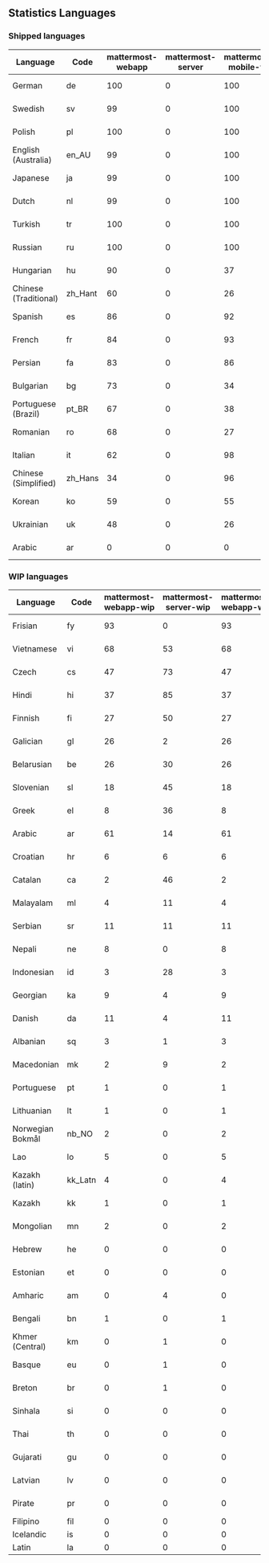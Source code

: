 ## Statistics Languages ##
###  Shipped languages  ###
|Language|Code|mattermost-webapp|mattermost-server|mattermost-mobile-v2|mattermost-desktop|focalboard-webapp|playbooks-webapp|Total|Last Modified|
|---|---|---|---|---|---|---|---|---|---|
|German|de| 100| 0| 100| 100| 100| 100| 99|2023-03-29T06:58:49.927282Z|
|Swedish|sv| 99| 0| 100| 100| 100| 100| 99|2023-03-29T07:30:17.468754Z|
|Polish|pl| 100| 0| 100| 100| 100| 100| 99|2023-03-29T05:34:17.276917Z|
|English (Australia)|en_AU| 99| 0| 100| 100| 100| 99| 99|2023-03-28T15:55:31.979975Z|
|Japanese|ja| 99| 0| 100| 100| 100| 100| 99|2023-03-28T15:56:26.419784Z|
|Dutch|nl| 99| 0| 100| 100| 99| 100| 98|2023-03-29T18:48:36.227325Z|
|Turkish|tr| 100| 0| 100| 100| 100| 100| 98|2023-03-28T15:57:38.740188Z|
|Russian|ru| 100| 0| 100| 100| 75| 59| 97|2023-03-28T15:57:20.382100Z|
|Hungarian|hu| 90| 0| 37| 99| 92| 81| 88|2023-03-28T15:56:08.367321Z|
|Chinese (Traditional)|zh_Hant| 60| 0| 26| 0| 100| 0| 84|2023-03-28T15:58:05.692045Z|
|Spanish|es| 86| 0| 92| 98| 48| 0| 84|2023-03-28T15:55:41.475804Z|
|French|fr| 84| 0| 93| 96| 86| 27| 84|2023-03-28T15:55:59.563552Z|
|Persian|fa| 83| 0| 86| 100| 27| 1| 81|2023-03-28T15:55:50.075695Z|
|Bulgarian|bg| 73| 0| 34| 0| 0| 0| 74|2023-03-28T15:55:13.962625Z|
|Portuguese (Brazil)|pt_BR| 67| 0| 38| 44| 100| 0| 71|2023-03-29T22:26:27.662060Z|
|Romanian|ro| 68| 0| 27| 0| 0| 0| 70|2023-03-28T15:57:11.059050Z|
|Italian|it| 62| 0| 98| 5| 64| 0| 69|2023-03-28T15:56:17.422973Z|
|Chinese (Simplified)|zh_Hans| 34| 0| 96| 100| 100| 0| 66|2023-03-29T19:10:56.435524Z|
|Korean|ko| 59| 0| 55| 99| 92| 8| 64|2023-03-28T15:56:35.495325Z|
|Ukrainian|uk| 48| 0| 26| 79| 54| 0| 53|2023-03-08T16:56:28.774577Z|
|Arabic|ar| 0| 0| 0| 45| 46| 0| 20|2023-03-08T14:17:38.148886Z|
###  WIP languages  ###
|Language|Code|mattermost-webapp-wip|mattermost-server-wip|mattermost-webapp-wip|Total|Last Modified|
|---|---|---|---|---|---|--|
|Frisian|fy| 93| 0| 93| 62|2023-02-16T10:53:34.112562Z|
|Vietnamese|vi| 68| 53| 68| 59|2023-03-01T07:41:44.190635Z|
|Czech|cs| 47| 73| 47| 57|2023-03-24T11:22:32.946925Z|
|Hindi|hi| 37| 85| 37| 49|2023-02-16T10:54:30.415850Z|
|Finnish|fi| 27| 50| 27| 34|2023-02-16T10:53:07.351812Z|
|Galician|gl| 26| 2| 26| 32|2023-02-16T10:53:47.791156Z|
|Belarusian|be| 26| 30| 26| 27|2023-03-04T14:21:26.951925Z|
|Slovenian|sl| 18| 45| 18| 23|2023-01-28T03:31:36.696653Z|
|Greek|el| 8| 36| 8| 22|2023-01-23T11:30:04.120446Z|
|Arabic|ar| 61| 14| 61| 20|2023-03-08T14:17:38.148886Z|
|Croatian|hr| 6| 6| 6| 17|2023-03-20T20:33:39.453510Z|
|Catalan|ca| 2| 46| 2| 15|2023-02-22T22:19:51.633986Z|
|Malayalam|ml| 4| 11| 4| 13|2023-01-20T12:30:29.426169Z|
|Serbian|sr| 11| 11| 11| 13|2023-02-17T12:02:20.741277Z|
|Nepali|ne| 8| 0| 8| 11|2023-01-23T11:32:35.863162Z|
|Indonesian|id| 3| 28| 3| 11|2023-01-20T12:30:26.132977Z|
|Georgian|ka| 9| 4| 9| 8|2023-01-20T12:30:27.511376Z|
|Danish|da| 11| 4| 11| 8|2023-02-28T08:17:12.460986Z|
|Albanian|sq| 3| 1| 3| 8|2023-01-23T11:33:06.934782Z|
|Macedonian|mk| 2| 9| 2| 5|2023-02-16T10:52:34.237243Z|
|Portuguese|pt| 1| 0| 1| 4|2023-03-28T19:17:17.126218Z|
|Lithuanian|lt| 1| 0| 1| 4|2023-03-26T20:33:26.682723Z|
|Norwegian Bokmål|nb_NO| 2| 0| 2| 4|2023-02-28T08:58:26.819803Z|
|Lao|lo| 5| 0| 5| 3|2023-01-28T03:29:57.636840Z|
|Kazakh (latin)|kk_Latn| 4| 0| 4| 3|2023-01-09T16:04:40.142668Z|
|Kazakh|kk| 1| 0| 1| 2|2023-01-20T12:30:28.434837Z|
|Mongolian|mn| 2| 0| 2| 2|2023-02-16T02:00:14.011643Z|
|Hebrew|he| 0| 0| 0| 1|2023-01-20T12:30:24.610278Z|
|Estonian|et| 0| 0| 0| 1|2022-06-16T11:17:55.844464Z|
|Amharic|am| 0| 4| 0| 1|2020-07-04T19:22:35.416407Z|
|Bengali|bn| 1| 0| 1| 1|2022-06-18T00:07:36.707192Z|
|Khmer (Central)|km| 0| 1| 0| 0|2022-05-06T14:27:58.323957Z|
|Basque|eu| 0| 1| 0| 0|2021-06-22T14:46:44.626603Z|
|Breton|br| 0| 1| 0| 0|2022-10-20T14:33:30.929526Z|
|Sinhala|si| 0| 0| 0| 0|2022-10-24T11:26:43.423982Z|
|Thai|th| 0| 0| 0| 0|2022-05-03T14:48:59.991556Z|
|Gujarati|gu| 0| 0| 0| 0|2021-09-27T12:12:04.194601Z|
|Latvian|lv| 0| 0| 0| 0|2022-12-17T23:24:22.390841Z|
|Pirate|pr| 0| 0| 0| 0|2022-06-28T08:46:29.046651Z|
|Filipino|fil| 0| 0| 0| 0||
|Icelandic|is| 0| 0| 0| 0||
|Latin|la| 0| 0| 0| 0||
